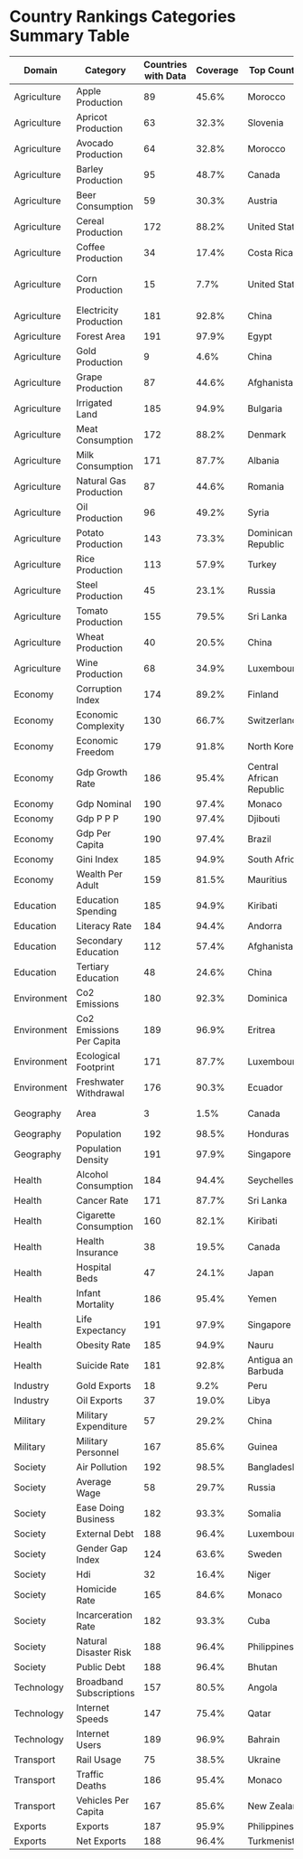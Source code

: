 # Country Rankings Categories Summary Table

| Domain | Category | Countries with Data | Coverage | Top Country | Top Value |
|--------|----------|-------------------|----------|-------------|-----------|
| Agriculture | Apple Production | 89 | 45.6% | Morocco | 922,820 |
| Agriculture | Apricot Production | 63 | 32.3% | Slovenia | 910 |
| Agriculture | Avocado Production | 64 | 32.8% | Morocco | 98,720 |
| Agriculture | Barley Production | 95 | 48.7% | Canada | 9,986,681 |
| Agriculture | Beer Consumption | 59 | 30.3% | Austria | 107.8 |
| Agriculture | Cereal Production | 172 | 88.2% | United States | 478 |
| Agriculture | Coffee Production | 34 | 17.4% | Costa Rica | 78,822 |
| Agriculture | Corn Production | 15 | 7.7% | United States | 348.8 (384.5; 343.3) |
| Agriculture | Electricity Production | 181 | 92.8% | China | 32 |
| Agriculture | Forest Area | 191 | 97.9% | Egypt | 995,450 |
| Agriculture | Gold Production | 9 | 4.6% | China | 380 |
| Agriculture | Grape Production | 87 | 44.6% | Afghanistan | 910,000 |
| Agriculture | Irrigated Land | 185 | 94.9% | Bulgaria | 987 |
| Agriculture | Meat Consumption | 172 | 88.2% | Denmark | 145.9 |
| Agriculture | Milk Consumption | 171 | 87.7% | Albania | 351.72 |
| Agriculture | Natural Gas Production | 87 | 44.6% | Romania | 8,900 |
| Agriculture | Oil Production | 96 | 49.2% | Syria | 95,000 |
| Agriculture | Potato Production | 143 | 73.3% | Dominican Republic | 92,425 |
| Agriculture | Rice Production | 113 | 57.9% | Turkey | 950,000 |
| Agriculture | Steel Production | 45 | 23.1% | Russia | 31.5 |
| Agriculture | Tomato Production | 155 | 79.5% | Sri Lanka | 88,081 |
| Agriculture | Wheat Production | 40 | 20.5% | China | 137.7 |
| Agriculture | Wine Production | 68 | 34.9% | Luxembourg | 9,800 |
| Economy | Corruption Index | 174 | 89.2% | Finland | 88 |
| Economy | Economic Complexity | 130 | 66.7% | Switzerland | 2.17 |
| Economy | Economic Freedom | 179 | 91.8% | North Korea | 180 |
| Economy | Gdp Growth Rate | 186 | 95.4% | Central African Republic | −36.392 |
| Economy | Gdp Nominal | 190 | 97.4% | Monaco | 9,995 |
| Economy | Gdp P P P | 190 | 97.4% | Djibouti | 9,942 |
| Economy | Gdp Per Capita | 190 | 97.4% | Brazil | 9,964 |
| Economy | Gini Index | 185 | 94.9% | South Africa | 65.41% |
| Economy | Wealth Per Adult | 159 | 81.5% | Mauritius | 984,000 |
| Education | Education Spending | 185 | 94.9% | Kiribati | 15.6 |
| Education | Literacy Rate | 184 | 94.4% | Andorra | 100.0% |
| Education | Secondary Education | 112 | 57.4% | Afghanistan | 2010 |
| Education | Tertiary Education | 48 | 24.6% | China | 60 |
| Environment | Co2 Emissions | 180 | 92.3% | Dominica | 0.0002% |
| Environment | Co2 Emissions Per Capita | 189 | 96.9% | Eritrea | 0.000 |
| Environment | Ecological Footprint | 171 | 87.7% | Luxembourg | 15.82 |
| Environment | Freshwater Withdrawal | 176 | 90.3% | Ecuador | 9915.8 |
| Geography | Area | 3 | 1.5% | Canada | 9,984,670 (3,855,100) |
| Geography | Population | 192 | 98.5% | Honduras | 9,892,632 |
| Geography | Population Density | 191 | 97.9% | Singapore | 8,120 |
| Health | Alcohol Consumption | 184 | 94.4% | Seychelles | 13.3 |
| Health | Cancer Rate | 171 | 87.7% | Sri Lanka | 9,820 |
| Health | Cigarette Consumption | 160 | 82.1% | Kiribati | 68.5 |
| Health | Health Insurance | 38 | 19.5% | Canada | 100.0 |
| Health | Hospital Beds | 47 | 24.1% | Japan | 13.30 |
| Health | Infant Mortality | 186 | 95.4% | Yemen | 287.97 |
| Health | Life Expectancy | 191 | 97.9% | Singapore | 86.7 |
| Health | Obesity Rate | 185 | 94.9% | Nauru | 70.2 |
| Health | Suicide Rate | 181 | 92.8% | Antigua and Barbuda | 0.0 |
| Industry | Gold Exports | 18 | 9.2% | Peru | 9,686 |
| Industry | Oil Exports | 37 | 19.0% | Libya | 919,828 |
| Military | Military Expenditure | 57 | 29.2% | China | 235.0 |
| Military | Military Personnel | 167 | 85.6% | Guinea | 9,700 |
| Society | Air Pollution | 192 | 98.5% | Bangladesh | 74.3 |
| Society | Average Wage | 58 | 29.7% | Russia | 936 |
| Society | Ease Doing Business | 182 | 93.3% | Somalia | 190 |
| Society | External Debt | 188 | 96.4% | Luxembourg | 5.85 million |
| Society | Gender Gap Index | 124 | 63.6% | Sweden | 0.8133 |
| Society | Hdi | 32 | 16.4% | Niger | 1.34% |
| Society | Homicide Rate | 165 | 84.6% | Monaco | 0 |
| Society | Incarceration Rate | 182 | 93.3% | Cuba | 794 |
| Society | Natural Disaster Risk | 188 | 96.4% | Philippines | 46.82% |
| Society | Public Debt | 188 | 96.4% | Bhutan | $9,993 |
| Technology | Broadband Subscriptions | 157 | 80.5% | Angola | 96,919 |
| Technology | Internet Speeds | 147 | 75.4% | Qatar | 522.48 |
| Technology | Internet Users | 189 | 96.9% | Bahrain | 100 |
| Transport | Rail Usage | 75 | 38.5% | Ukraine | 457 |
| Transport | Traffic Deaths | 186 | 95.4% | Monaco | 0 |
| Transport | Vehicles Per Capita | 167 | 85.6% | New Zealand | 934 |
| Exports | Exports | 187 | 95.9% | Philippines | 98,518 |
| Exports | Net Exports | 188 | 96.4% | Turkmenistan | 9917.00 |
